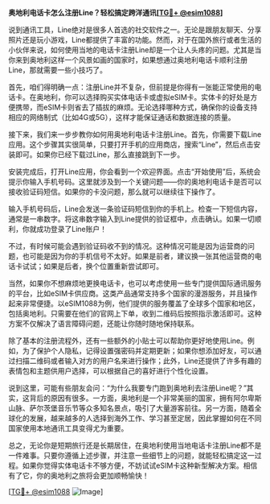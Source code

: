 **奥地利电话卡怎么注册Line？轻松搞定跨洋通讯[[TG💪+ @esim1088](https://t.me/s/esim1088)]**

说到通讯工具，Line绝对是很多人首选的社交软件之一。无论是跟朋友聊天、分享照片还是玩小游戏，Line都提供了丰富的功能。然而，对于在国外旅行或者生活的小伙伴来说，如何使用当地的电话卡注册Line却是一个让人头疼的问题。尤其是当你来到奥地利这样一个风景如画的国家时，如果想通过奥地利电话卡顺利注册Line，那就需要一些小技巧了。

首先，咱们得明确一点：注册Line并不复杂，但前提是你得有一张能正常使用的电话卡。在奥地利，你可以选择购买实体电话卡或虚拟eSIM卡。实体卡的好处是方便携带，而eSIM卡则省去了插拔的麻烦。无论选择哪种方式，确保你的设备支持相应的网络制式（比如4G或5G），这样才能保证通话和数据连接的质量。

接下来，我们来一步步教你如何用奥地利电话卡注册Line。首先，你需要下载Line应用。这个步骤其实很简单，只要打开手机的应用商店，搜索“Line”，然后点击安装即可。如果你已经下载过Line，那么直接跳到下一步。

安装完成后，打开Line应用，你会看到一个欢迎界面。点击“开始使用”后，系统会提示你输入手机号码。这里就涉及到一个关键问题——你的奥地利电话卡是否可以接收验证码短信。如果你的卡没问题，那么就可以继续往下操作了。

输入手机号码后，Line会发送一条验证码短信到你的手机上。检查一下短信内容，通常是一串数字。将这串数字输入到Line提供的验证框中，点击确认。如果一切顺利，你就成功登录了Line账户！

不过，有时候可能会遇到验证码收不到的情况。这种情况可能是因为运营商的问题，也可能是因为你的手机信号不太好。如果是前者，建议换一张其他运营商的电话卡试试；如果是后者，换个位置重新尝试即可。

当然，如果你不想麻烦地更换电话卡，也可以考虑使用一些专门提供国际通讯服务的平台，比如eSIM卡供应商。这类产品通常支持多个国家的漫游服务，并且操作起来非常便捷。以eSIM1088为例，他们提供的服务覆盖了全球多个国家和地区，包括奥地利。只需要在他们的官网上下单，收到二维码后按照指示激活即可。这种方案不仅解决了语言障碍问题，还能让你随时随地保持联系。

除了基本的注册流程外，还有一些额外的小贴士可以帮助你更好地使用Line。例如，为了保护个人隐私，记得设置强密码并定期更新；如果你想添加好友，可以通过扫描二维码或者输入对方的用户名来进行操作；此外，Line还提供了许多有趣的表情包和主题供用户选择，可以根据自己的喜好进行个性化设置。

说到这里，可能有些朋友会问：“为什么我要专门跑到奥地利去注册Line呢？”其实，这背后的原因有很多。一方面，奥地利是一个非常美丽的国家，拥有阿尔卑斯山脉、萨尔茨堡音乐节等众多知名景点，吸引了大量游客前往。另一方面，随着全球化的发展，越来越多的人选择到海外工作、学习甚至定居，因此掌握如何在不同国家使用本地通讯工具变得尤为重要。

总之，无论你是短期旅行还是长期居住，在奥地利使用当地电话卡注册Line都不是一件难事。只要你遵循上述步骤，并注意一些细节上的问题，就能轻松搞定这一过程。如果你觉得实体电话卡不够方便，不妨试试eSIM卡这种新型解决方案。相信有了它，你的奥地利之旅将会更加顺畅愉快！

[[TG💪+ @esim1088](https://t.me/s/esim1088) ![Image](https://i.postimg.cc/4NQfJmqS/Snipaste-2025-05-13-00-14-12.png)]